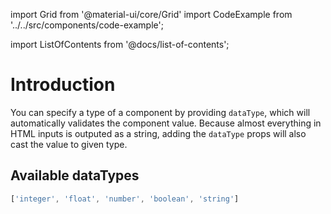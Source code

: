 import Grid from '@material-ui/core/Grid'
import CodeExample from '../../src/components/code-example';

import ListOfContents from '@docs/list-of-contents';

<Grid container item>
<Grid item xs={12} md={10}>

# Introduction

 You can specify a type of a component by providing `dataType`, which will automatically validates the component value.
Because almost everything in HTML inputs is outputed as a string, adding the `dataType` props will also cast the value to given type.

## Available dataTypes

 ```jsx
['integer', 'float', 'number', 'boolean', 'string']
```
<CodeExample source="components/data-types-example" mode="preview" />

</Grid>
<Grid item xs={false} md={2}>
  <ListOfContents file="renderer/data-types" />
</Grid>
</Grid>

